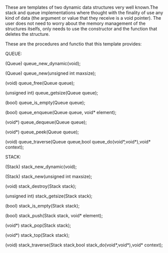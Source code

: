 These are templates of two dynamic data structures very well known.The stack and queue implementations
where thought with the finality of use any kind of data (the argument or value that they receive is a 
void pointer). The user does not need to worry about the memory management of the structures itselfs, 
only needs to use the constructor and the function that deletes the structure.

These are the procedures and functio that this template provides:

QUEUE:

(Queue)         queue_new_dynamic(void);

(Queue)         queue_new(unsigned int maxsize);

(void)          queue_free(Queue queue);

(unsigned int)  queue_getsize(Queue queue);

(bool)          queue_is_empty(Queue queue);

(bool)          queue_enqueue(Queue queue, void* element);

(void*)         queue_dequeue(Queue queue);

(void*)         queue_peek(Queue queue);

(void)          queue_traverse(Queue queue,bool queue_do(void*,void*),void* context);



STACK:

(Stack)           stack_new_dynamic(void);

(Stack)           stack_new(unsigned int maxsize);

(void)            stack_destroy(Stack stack);

(unsigned int)    stack_getsize(Stack stack);

(bool)            stack_is_empty(Stack stack);

(bool)            stack_push(Stack stack, void* element);

(void*)           stack_pop(Stack stack);

(void*)           stack_top(Stack stack);

(void)            stack_traverse(Stack stack,bool stack_do(void*,void*),void* context);
